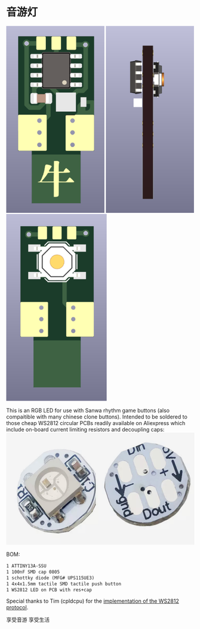 # 音游灯

<p float="left">
  <img src="pcb/pics/pcb_front.png" height="500">
  <img src="pcb/pics/pcb_side.png" height="500">
  <img src="pcb/pics/pcb_back.png" height="500">
</p>
This is an RGB LED for use with Sanwa rhythm game buttons (also compaitible with many chinese clone buttons). Intended to be soldered to those cheap WS2812 circular PCBs readily available on Aliexpress which include on-board current limiting resistors and decoupling caps:

<img src="pcb/pics/ws2812.jpg" height="300">

BOM:
```
1 ATTINY13A-SSU
1 100nF SMD cap 0805
1 schottky diode (MFG# UPS115UE3)
1 4x4x1.5mm tactile SMD tactile push button
1 WS2812 LED on PCB with res+cap
```
Special thanks to Tim (cpldcpu) for the <a href="https://github.com/cpldcpu/light_ws2812">implementation of
the WS2812 protocol</a>.

享受音游 享受生活
